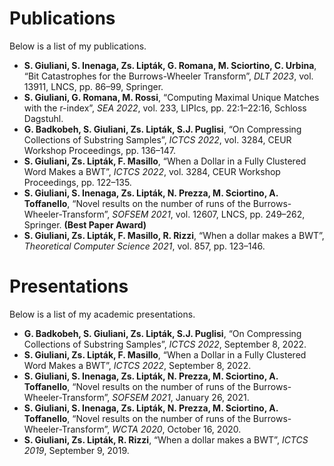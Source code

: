 # Publications
Below is a list of my publications.

- **S. Giuliani, S. Inenaga, Zs. Lipták, G. Romana, M. Sciortino, C. Urbina**, “Bit Catastrophes for the Burrows-Wheeler Transform”, *DLT 2023*, vol. 13911, LNCS, pp. 86–99, Springer.
- **S. Giuliani, G. Romana, M. Rossi**, “Computing Maximal Unique Matches with the r-index”, *SEA 2022*, vol. 233, LIPIcs, pp. 22:1–22:16, Schloss Dagstuhl.
- **G. Badkobeh, S. Giuliani, Zs. Lipták, S.J. Puglisi**, “On Compressing Collections of Substring Samples”, *ICTCS 2022*, vol. 3284, CEUR Workshop Proceedings, pp. 136–147.
- **S. Giuliani, Zs. Lipták, F. Masillo**, “When a Dollar in a Fully Clustered Word Makes a BWT”, *ICTCS 2022*, vol. 3284, CEUR Workshop Proceedings, pp. 122–135.
- **S. Giuliani, S. Inenaga, Zs. Lipták, N. Prezza, M. Sciortino, A. Toffanello**, “Novel results on the number of runs of the Burrows-Wheeler-Transform”, *SOFSEM 2021*, vol. 12607, LNCS, pp. 249–262, Springer. **(Best Paper Award)**
- **S. Giuliani, Zs. Lipták, F. Masillo, R. Rizzi**, “When a dollar makes a BWT”, *Theoretical Computer Science 2021*, vol. 857, pp. 123–146.

# Presentations

Below is a list of my academic presentations.

- **G. Badkobeh, S. Giuliani, Zs. Lipták, S.J. Puglisi**, “On Compressing Collections of Substring Samples”, *ICTCS 2022*, September 8, 2022.
- **S. Giuliani, Zs. Lipták, F. Masillo**, “When a Dollar in a Fully Clustered Word Makes a BWT”, *ICTCS 2022*, September 8, 2022.
- **S. Giuliani, S. Inenaga, Zs. Lipták, N. Prezza, M. Sciortino, A. Toffanello**, “Novel results on the number of runs of the Burrows-Wheeler-Transform”, *SOFSEM 2021*, January 26, 2021.
- **S. Giuliani, S. Inenaga, Zs. Lipták, N. Prezza, M. Sciortino, A. Toffanello**, “Novel results on the number of runs of the Burrows-Wheeler-Transform”, *WCTA 2020*, October 16, 2020.
- **S. Giuliani, Zs. Lipták, R. Rizzi**, “When a dollar makes a BWT”, *ICTCS 2019*, September 9, 2019.
